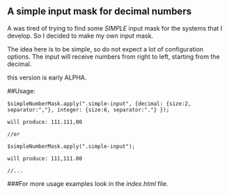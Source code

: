 ## A simple input mask for decimal numbers

  A was tired of trying to find some *SIMPLE* input mask for the systems that I develop.
  So I decided to make my own input mask.

  The idea here is to be simple, so do not expect a lot of configuration options.
  The input will receive numbers from right to left, starting from the decimal.

  this version is early ALPHA.

##Usage:

    $simpleNumberMask.apply(".simple-input", {decimal: {size:2, separator:","}, integer: {size:6, separator:"."} });

    will produce: 111.111,00

    //or

    $simpleNumberMask.apply(".simple-input");

    will produce: 111,111.00

    //...

###For more usage examples look in the *index.html* file.
